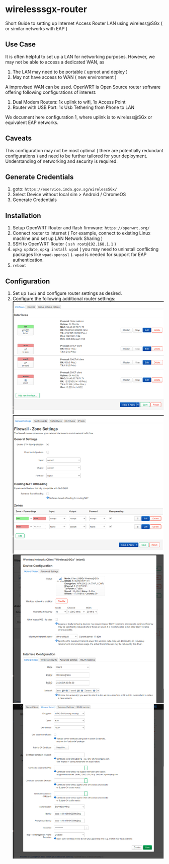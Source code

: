 # wirelesssgx-router
Short Guide to setting up Internet Access Router LAN using wireless@SGx ( or similar networks with EAP )

## Use Case
It is often helpful to set up a LAN for networking purposes. However, we may not be able to access a dedicated WAN, as
1. The LAN may need to be portable ( uproot and deploy )
2. May not have access to WAN ( new environment )

A improvised WAN can be used. OpenWRT is Open Source router software offering following configurations of interest:
1. Dual Modem Routers: 1x uplink to wifi, 1x Access Point
2. Router with USB Port: 1x Usb Tethering from Phone to LAN

We document here configuration 1, where uplink is to wireless@SGx or equivalent EAP networks.

## Caveats
This configuration may not be most optimal ( there are potentially redundant configurations ) and need to be further tailored for your deployment. Understanding of networking and security is required.

## Generate Credentials
1. goto: `https://eservice.imda.gov.sg/wirelessSGx/`
2. Select Device without local sim > Android / ChromeOS
3. Generate Credentials
 
## Installation
1. Setup OpenWRT Router and flash firmware: `https://openwrt.org/`
2. Connect router to internet ( For example, connect to existing Linux machine and set up LAN Network Sharing )
3. SSH to OpenWRT Router ( `ssh root@192.168.1.1` )
3. `opkg update`, `opkg install wpad` ( you may need to uninstall conflicting packages like `wpad-openssl` ). `wpad` is needed for support for EAP authentication.
4. `reboot`

## Configuration
1. Set up `luci` and configure router settings as desired.
2. Configure the following additional router settings:
![alt text](interfaces.png)
![alt text](firewall.png)
![alt text](client-config.png)
![alt text](client-security.png)